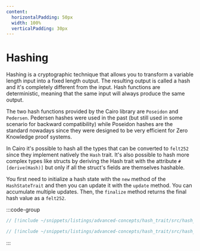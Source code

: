 ```yaml
---
content:
  horizontalPadding: 50px
  width: 100%
  verticalPadding: 30px
---
```


# Hashing

Hashing is a cryptographic technique that allows you to transform a variable length input into a fixed length output.
The resulting output is called a hash and it's completely different from the input.
Hash functions are deterministic, meaning that the same input will always produce the same output.

The two hash functions provided by the Cairo library are `Poseidon` and `Pedersen`.
Pedersen hashes were used in the past (but still used in some scenario for backward compatibility) while Poseidon hashes are the standard nowadays since they were designed to be very efficient for Zero Knowledge proof systems.

In Cairo it's possible to hash all the types that can be converted to `felt252` since they implement natively the `Hash` trait. It's also possible to hash more complex types like structs by deriving the Hash trait with the attribute `#[derive(Hash)]` but only if all the struct's fields are themselves hashable.

You first need to initialize a hash state with the `new` method of the `HashStateTrait` and then you can update it with the `update` method. You can accumulate multiple updates. Then, the `finalize` method returns the final hash value as a `felt252`.

:::code-group

```rust [contract]
// [!include ~/snippets/listings/advanced-concepts/hash_trait/src/hash_trait.cairo:hash]
```

```rust [tests]
// [!include ~/snippets/listings/advanced-concepts/hash_trait/src/hash_trait.cairo:tests]
```

:::
